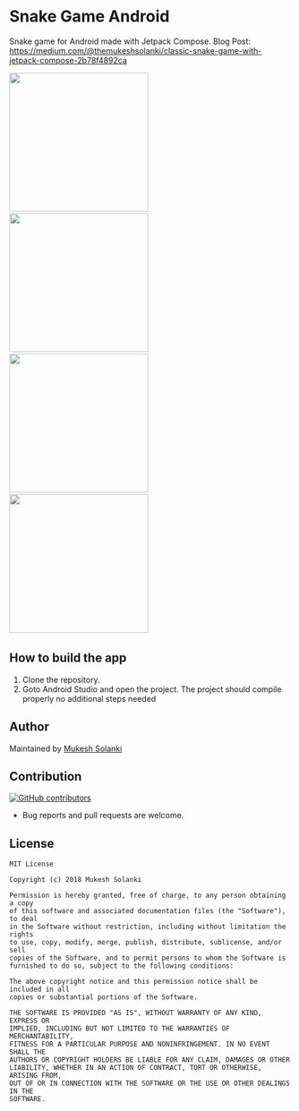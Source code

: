 # Snake Game Android

Snake game for Android made with Jetpack Compose.
Blog Post: https://medium.com/@themukeshsolanki/classic-snake-game-with-jetpack-compose-2b78f4892ca

<img src="https://raw.githubusercontent.com/mukeshsolanki/snake-game-android/main/screenshots/menu.png" width="248px"/> &nbsp;&nbsp;
<img src="https://raw.githubusercontent.com/mukeshsolanki/snake-game-android/main/screenshots/ingame.png" width="248px"/> &nbsp;&nbsp;
<img src="https://raw.githubusercontent.com/mukeshsolanki/snake-game-android/main/screenshots/endgame.png" width="248px"/> &nbsp;&nbsp;
<img src="https://raw.githubusercontent.com/mukeshsolanki/snake-game-android/main/screenshots/highscore.png" width="248px"/> &nbsp;&nbsp;

## How to build the app

1. Clone the repository.
2. Goto Android Studio and open the project.
   The project should compile properly no additional steps needed

## Author

Maintained by [Mukesh Solanki](https://www.github.com/mukeshsolanki)

## Contribution

[![GitHub contributors](https://img.shields.io/github/contributors/mukeshsolanki/snake-game-android.svg)](https://github.com/mukeshsolanki/snake-game-android/graphs/contributors)

* Bug reports and pull requests are welcome.

## License

```
MIT License

Copyright (c) 2018 Mukesh Solanki

Permission is hereby granted, free of charge, to any person obtaining a copy
of this software and associated documentation files (the "Software"), to deal
in the Software without restriction, including without limitation the rights
to use, copy, modify, merge, publish, distribute, sublicense, and/or sell
copies of the Software, and to permit persons to whom the Software is
furnished to do so, subject to the following conditions:

The above copyright notice and this permission notice shall be included in all
copies or substantial portions of the Software.

THE SOFTWARE IS PROVIDED "AS IS", WITHOUT WARRANTY OF ANY KIND, EXPRESS OR
IMPLIED, INCLUDING BUT NOT LIMITED TO THE WARRANTIES OF MERCHANTABILITY,
FITNESS FOR A PARTICULAR PURPOSE AND NONINFRINGEMENT. IN NO EVENT SHALL THE
AUTHORS OR COPYRIGHT HOLDERS BE LIABLE FOR ANY CLAIM, DAMAGES OR OTHER
LIABILITY, WHETHER IN AN ACTION OF CONTRACT, TORT OR OTHERWISE, ARISING FROM,
OUT OF OR IN CONNECTION WITH THE SOFTWARE OR THE USE OR OTHER DEALINGS IN THE
SOFTWARE.
```

